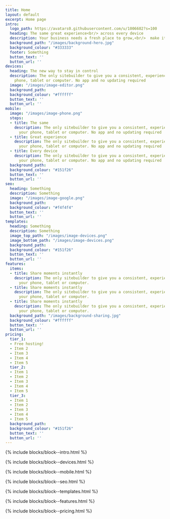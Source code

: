```yaml
---
title: Home
layout: default
excerpt: Home page
intro:
  logo_path: https://avatars0.githubusercontent.com/u/1006602?s=100
  heading: The same great experience<br/> across every device
  description: Your business needs a fresh place to grow,<br/>  make it happen today.
  background_path: "/images/background-hero.jpg"
  background_colour: "#333333"
  footer: Something
  button_text: ''
  button_url: ''
devices:
  heading: The new way to stay in control
  description: The only sitebuilder to give you a consistent, experience across your
    phone, tablet or computer. No app and no updating required
  image: "/images/image-editor.png"
  background_path: 
  background_colour: "#ffffff"
  button_text: ''
  button_url: ''
mobile:
  image: "/images/image-phone.png"
  steps:
  - title: The same
    description: The only sitebuilder to give you a consistent, experience across
      your phone, tablet or computer. No app and no updating required
  - title: Great experience
    description: The only sitebuilder to give you a consistent, experience across
      your phone, tablet or computer. No app and no updating required
  - title: Every device
    description: The only sitebuilder to give you a consistent, experience across
      your phone, tablet or computer. No app and no updating required
  background_path: 
  background_colour: "#151f26"
  button_text: ''
  button_url: ''
seo:
  heading: Something
  description: Something
  image: "/images/image-google.png"
  background_path: 
  background_colour: "#f4f4f4"
  button_text: ''
  button_url: ''
templates:
  heading: Something
  description: Something
  image_top_path: "/images/image-devices.png"
  image_bottom_path: "/images/image-devices.png"
  background_path: 
  background_colour: "#151f26"
  button_text: ''
  button_url: ''
features:
  items:
  - title: Share moments instantly
    description: The only sitebuilder to give you a consistent, experience across
      your phone, tablet or computer.
  - title: Share moments instantly
    description: The only sitebuilder to give you a consistent, experience across
      your phone, tablet or computer.
  - title: Share moments instantly
    description: The only sitebuilder to give you a consistent, experience across
      your phone, tablet or computer.
  background_path: "/images/background-sharing.jpg"
  background_colour: "#ffffff"
  button_text: ''
  button_url: ''
pricing:
  tier_1:
  - Free hosting!
  - Item 2
  - Item 3
  - Item 4
  - Item 5
  tier_2:
  - Item 1
  - Item 2
  - Item 3
  - Item 4
  - Item 5
  tier_3:
  - Item 1
  - Item 2
  - Item 3
  - Item 4
  - Item 5
  background_path: 
  background_colour: "#151f26"
  button_text: ''
  button_url: ''
---
```


{% include blocks/block--intro.html %}

{% include blocks/block--devices.html %}

{% include blocks/block--mobile.html %}

{% include blocks/block--seo.html %}

{% include blocks/block--templates.html %}

{% include blocks/block--features.html %}

{% include blocks/block--pricing.html %}
